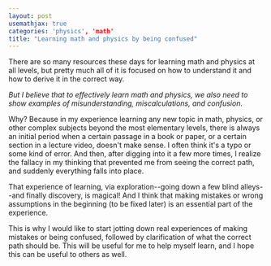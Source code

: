 ```yaml
---
layout: post
usemathjax: true
categories: 'physics', 'math'
title: "Learning math and physics by being confused"
---
```


There are so many resources these days for learning math and physics at all levels, but pretty much all of it is focused on how to understand it and how to derive it in the correct way.

*But I believe that to effectively learn math and physics, we also need to show examples of misunderstanding, miscalculations, and confusion.*

Why? Because in my experience learning any new topic in math, physics, or other complex subjects beyond the most elementary levels, there is always an initial period when a certain passage in a book or paper, or a certain section in a lecture video, doesn't make sense. I often think it's a typo or some kind of error. And then, after digging into it a few more times, I realize the fallacy in my thinking that prevented me from seeing the correct path, and suddenly everything falls into place. 

That experience of learning, via exploration--going down a few blind alleys--and finally discovery, is magical! And I think that making mistakes or wrong assumptions in the beginning (to be fixed later) is an essential part of the experience.

This is why I would like to start jotting down real experiences of making mistakes or being confused, followed by clarification of what the correct path should be. This will be useful for me to help myself learn, and I hope this can be useful to others as well.



